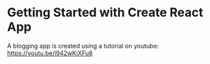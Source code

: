 # Getting Started with Create React App

A blogging app is created using a tutorial on youtube: https://youtu.be/j942wKiXFu8



